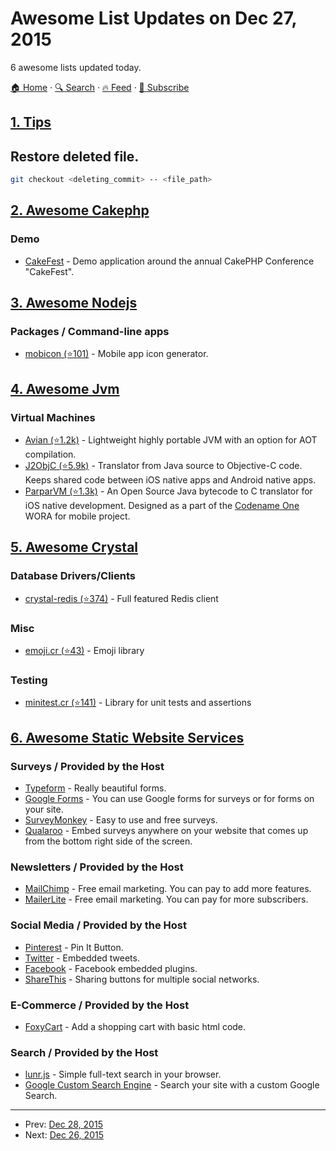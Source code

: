 # Awesome List Updates on Dec 27, 2015

6 awesome lists updated today.

[🏠 Home](/README.md) · [🔍 Search](https://test.trackawesomelist.com/search/) · [🔥 Feed](https://test.trackawesomelist.com/feed.xml) · [📮 Subscribe](https://trackawesomelist.us17.list-manage.com/subscribe?u=d2f0117aa829c83a63ec63c2f&id=36a103854c)



## [1. Tips](/content/git-tips/tips/README.md)

## Restore deleted file.

```sh
git checkout <deleting_commit> -- <file_path>
```

## [2. Awesome Cakephp](/content/FriendsOfCake/awesome-cakephp/README.md)

### Demo

*   [CakeFest](http://cakefest.dereuromark.de/) - Demo application around the annual CakePHP Conference "CakeFest".

## [3. Awesome Nodejs](/content/sindresorhus/awesome-nodejs/README.md)

### Packages / Command-line apps

*   [mobicon (⭐101)](https://github.com/samverschueren/mobicon-cli) - Mobile app icon generator.

## [4. Awesome Jvm](/content/deephacks/awesome-jvm/README.md)

### Virtual Machines

*   [Avian (⭐1.2k)](https://github.com/ReadyTalk/avian) - Lightweight highly portable JVM with an option for AOT compilation.
*   [J2ObjC (⭐5.9k)](https://github.com/google/j2objc) - Translator from Java source to Objective-C code. Keeps shared code between iOS native apps and Android native apps.
*   [ParparVM (⭐1.3k)](https://github.com/codenameone/CodenameOne/tree/master/vm) - An Open Source Java bytecode to C translator for iOS native development. Designed as a part of the [Codename One](https://www.codenameone.com/) WORA for mobile project.

## [5. Awesome Crystal](/content/veelenga/awesome-crystal/README.md)

### Database Drivers/Clients

*   [crystal-redis (⭐374)](https://github.com/stefanwille/crystal-redis) - Full featured Redis client

### Misc

*   [emoji.cr (⭐43)](https://github.com/veelenga/emoji.cr) - Emoji library

### Testing

*   [minitest.cr (⭐141)](https://github.com/ysbaddaden/minitest.cr) - Library for unit tests and assertions

## [6. Awesome Static Website Services](/content/agarrharr/awesome-static-website-services/README.md)

### Surveys / Provided by the Host

*   [Typeform](http://www.typeform.com/) - Really beautiful forms.
*   [Google Forms](https://www.google.co.nz/forms/about/) - You can use Google forms for surveys or for forms on your site.
*   [SurveyMonkey](https://www.surveymonkey.com/) - Easy to use and free surveys.
*   [Qualaroo](https://qualaroo.com/) - Embed surveys anywhere on your website that comes up from the bottom right side of the screen.

### Newsletters / Provided by the Host

*   [MailChimp](http://mailchimp.com/) - Free email marketing. You can pay to add more features.
*   [MailerLite](https://www.mailerlite.com/) - Free email marketing. You can pay for more subscribers.

### Social Media / Provided by the Host

*   [Pinterest](https://developers.pinterest.com/) - Pin It Button.
*   [Twitter](https://dev.twitter.com/web/embedded-tweets) - Embedded tweets.
*   [Facebook](https://developers.facebook.com/docs/plugins) - Facebook embedded plugins.
*   [ShareThis](http://www.sharethis.com/) - Sharing buttons for multiple social networks.

### E-Commerce / Provided by the Host

*   [FoxyCart](http://www.foxycart.com/) - Add a shopping cart with basic html code.

### Search / Provided by the Host

*   [lunr.js](http://lunrjs.com/) - Simple full-text search in your browser.
*   [Google Custom Search Engine](https://cse.google.com/cse/) - Search your site with a custom Google Search.

---

- Prev: [Dec 28, 2015](/content/2015/12/28/README.md)
- Next: [Dec 26, 2015](/content/2015/12/26/README.md)